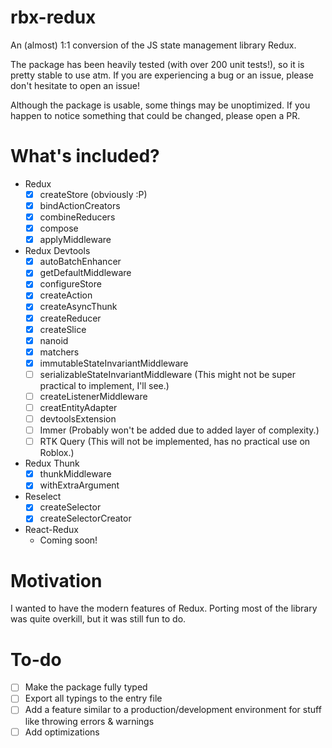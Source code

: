 # rbx-redux
An (almost) 1:1 conversion of the JS state management library Redux.

The package has been heavily tested (with over 200 unit tests!), so it is pretty stable to use atm. If you are experiencing a bug or an issue, please don't hesitate to open an issue!

Although the package is usable, some things may be unoptimized. If you happen to notice something that could be changed, please open a PR.

# What's included?

* Redux
    - [x] createStore (obviously :P)
    - [x] bindActionCreators
    - [x] combineReducers
    - [x] compose
    - [x] applyMiddleware

* Redux Devtools
    - [x] autoBatchEnhancer
    - [x] getDefaultMiddleware
    - [x] configureStore
    - [x] createAction
    - [x] createAsyncThunk
    - [x] createReducer
    - [x] createSlice
    - [x] nanoid
    - [x] matchers
    - [x] immutableStateInvariantMiddleware
    - [ ] serializableStateInvariantMiddleware (This might not be super practical to implement, I'll see.)
    - [ ] createListenerMiddleware
    - [ ] creatEntityAdapter
    - [ ] devtoolsExtension
    - [ ] Immer (Probably won't be added due to added layer of complexity.)
    - [ ] RTK Query (This will not be implemented, has no practical use on Roblox.)

* Redux Thunk
    - [x] thunkMiddleware
    - [x] withExtraArgument

* Reselect
    - [x] createSelector
    - [x] createSelectorCreator

* React-Redux
    - Coming soon!

# Motivation
I wanted to have the modern features of Redux. Porting most of the library was quite overkill, but it was still fun to do.

# To-do
- [ ] Make the package fully typed
- [ ] Export all typings to the entry file
- [ ] Add a feature similar to a production/development environment for stuff like throwing errors & warnings
- [ ] Add optimizations
